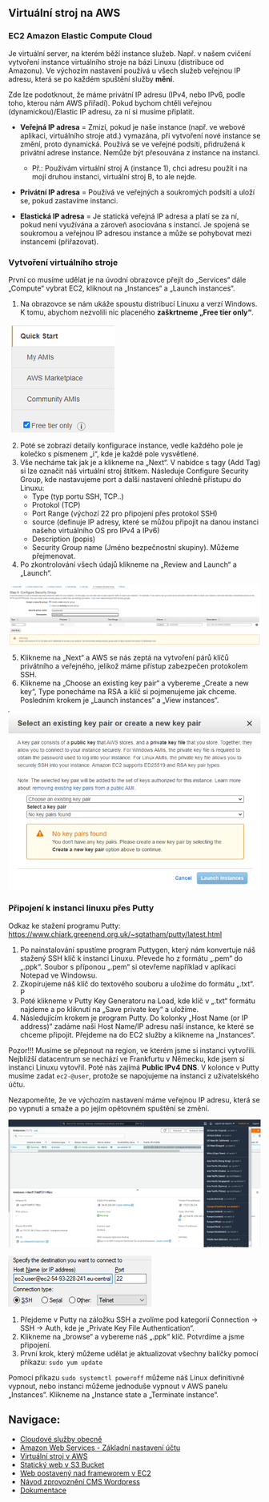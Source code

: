 ## Virtuální stroj na AWS

### EC2 Amazon Elastic Compute Cloud

Je virtuální server, na kterém běží instance služeb. Např. v našem cvičení vytvoření instance virtuálního stroje na bázi Linuxu (distribuce od Amazonu). Ve výchozím nastavení používá u všech služeb veřejnou IP adresu, která se po každém spuštění služby **mění**.

Zde lze podotknout, že máme privátní IP adresu (IPv4, nebo IPv6, podle toho, kterou nám AWS přiřadí). Pokud bychom chtěli veřejnou (dynamickou)/Elastic IP adresu, za ní si musíme připlatit.

- **Veřejná IP adresa** = Zmizí, pokud je naše instance (např. ve webové aplikaci, virtuálního stroje atd.) vymazána, při vytvoření nové instance se změní, proto dynamická. Používá se ve veřejné podsíti, přidružená k privátní adrese instance. Nemůže být přesouvána z instance na instanci.
    - Př.: Používám virtuální stroj A (instance 1), chci adresu použít i na mojí druhou instanci, virtuální stroj B, to ale nejde.

- **Privátní IP adresa** = Používá ve veřejných a soukromých podsítí a uloží se, pokud zastavíme instanci.

- **Elastická IP adresa** = Je statická veřejná IP adresa a platí se za ní, pokud není využívána a zároveň asociována s instancí. Je spojená se soukromou a veřejnou IP adresou instance a může se pohybovat mezi instancemi (přiřazovat).

### Vytvoření virtuálního stroje

První co musíme udělat je na úvodní obrazovce přejít do „Services“ dále „Compute“ vybrat EC2, kliknout na „Instances“ a „Launch instances“.

1. Na obrazovce se nám ukáže spoustu distribucí Linuxu a verzí Windows. K tomu, abychom nezvolili nic placeného **zaškrtneme „Free tier only“**.

![nabídka Launch instances](img/free_tier.png)

2. Poté se zobrazí detaily konfigurace instance, vedle každého pole je kolečko s písmenem „i“, kde je každé pole vysvětlené. 
3. Vše necháme tak jak je a klikneme na „Next“. V nabídce s tagy (Add Tag) si lze označit náš virtuální stroj štítkem. Následuje Configure Security Group, kde nastavujeme port a další nastavení ohledně přístupu do Linuxu:
    - Type (typ portu SSH, TCP..)
    - Protokol (TCP)
    - Port Range (výchozí 22 pro připojení přes protokol SSH)
    - source (definuje IP adresy, které se můžou připojit na danou instanci našeho virtuálního OS pro IPv4 a IPv6)
    - Description (popis)
    - Security Group name (Jméno bezpečnostní skupiny). Můžeme přejmenovat.
4. Po zkontrolování všech údajů klikneme na „Review and Launch“ a „Launch“.

![nabídka Configure Security Group](img/configure_security_group.png)

5. Klikneme na „Next“  a AWS se nás zeptá na vytvoření párů klíčů privátního a veřejného, jelikož máme přístup zabezpečen protokolem SSH.
6. Klikneme na „Choose an existing key pair“ a vybereme „Create a new key“, Type ponecháme na RSA a klíč si pojmenujeme jak chceme. Posledním krokem je „Launch instances“ a „View instances“.

![nabídka vytvoření public/private klíčů](img/nabidka_klice.png)

### Připojení k instanci linuxu přes Putty

Odkaz ke stažení programu Putty: https://www.chiark.greenend.org.uk/~sgtatham/putty/latest.html

1. Po nainstalování spustíme program Puttygen, který nám konvertuje náš stažený SSH klíč k instanci Linuxu. Převede ho z formátu „.pem“ do „.ppk“. Soubor s příponou „.pem“ si otevřeme například v aplikaci Notepad ve Windowsu.
2. Zkopírujeme náš klíč do textového souboru a uložíme do formátu „.txt“. P
3. Poté klikneme v Putty Key Generatoru na Load, kde klíč v „.txt“ formátu najdeme a po kliknutí na „Save private key“ a uložíme.
4. Následujícím krokem je program Putty. Do kolonky „Host Name (or IP address)“ zadáme naši Host Name/IP adresu naší instance, ke které se chceme připojit. Přejdeme na do EC2 služby a klikneme na „Instances“.

Pozor!!! Musíme se přepnout na region, ve kterém jsme si instanci vytvořili. Nejbližší datacentrum se nechází ve Frankfurtu v Německu, kde jsem si instanci Linuxu vytovřil. Poté nás zajímá **Public IPv4 DNS**. V kolonce v Putty musíme zadat `ec2-@user`, protože se napojujeme na instanci z uživatelského účtu.

Nezapomeňte, že ve výchozím nastavení máme veřejnou IP adresu, která se po vypnutí a smaže a po jejím opětovném spuštění se změní.

![Obrázek 9 ukázka instance VM Linux na AWS](img/ukazka_instance.png)

![Obrázek 10 Putty ukázka adresy instance](img/adresa_instance.png)

 
1. Přejdeme v Putty na záložku SSH a zvolíme pod kategorií Connection -> SSH -> Auth, kde je „Private Key File Authentication“. 
2. Klikneme na „browse“ a vybereme náš „.ppk“ klíč. Potvrdíme a jsme připojení. 
3. První krok, který můžeme udělat je aktualizovat všechny balíčky pomocí příkazu: `sudo yum update`

Pomocí příkazu `sudo systemctl poweroff` můžeme náš Linux definitivně vypnout, nebo instanci můžeme jednoduše vypnout v AWS panelu „Instances“. Klikneme na „Instance state a „Terminate instance“.

## Navigace:
  - [Cloudové služby obecně](Cloudove_sluzby_obecne.md)
  - [Amazon Web Services - Základní nastavení účtu](AWS_nastaveni.md)
  - [Virtuální stroj v AWS](AWS_navod_VM.md)
  - [Statický web v S3 Bucket](AWS_navod_static_website.md)
  - [Web postavený nad frameworem v EC2](AWS_navod4_CI4_web.md)
  - [Návod zprovoznění CMS Wordpress](AWS_navod_wordpress.md)
  - [Dokumentace](docs/Dokumentace.doc)
